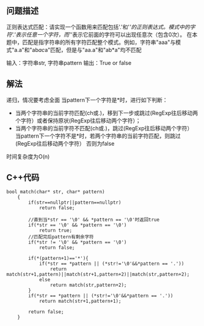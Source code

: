 ## 问题描述
正则表达式匹配：请实现一个函数用来匹配包括'.'和'*'的正则表达式。模式中的字符'.'表示任意一个字符，而'*'表示它前面的字符可以出现任意次（包含0次）。 在本题中，匹配是指字符串的所有字符匹配整个模式。例如，字符串"aaa"与模式"a.a"和"ab*ac*a"匹配，但是与"aa.a"和"ab*a"均不匹配

输入：字符串str, 字符串pattern
输出：True  or  false

## 解法
递归，情况要考虑全面
当pattern下一个字符是*时，进行如下判断：
* 当两个字符串的当前字符匹配(ch或.)，移到下一步或跳过(RegExp往后移动两个字符）或者保持原状(RegExp往后移动两个字符）；
* 当两个字符串的当前字符不匹配(ch或.)，跳过(RegExp往后移动两个字符）
当pattern下一个字符不是*时，若两个字符串的当前字符匹配，则跳过(RegExp往后移动两个字符）
否则为false

时间复杂度为O(n)

## C++代码
```
bool match(char* str, char* pattern)
    {
        if(str==nullptr||pattern==nullptr)
            return false;
        
        //直到当*str == '\0' && *pattern == '\0'时返回true
        if(*str == '\0' && *pattern == '\0')
            return true;
        //匹配完后pattern有剩余字符
        if(*str != '\0' && *pattern == '\0')
            return false;
        
        if(*(pattern+1)=='*'){
            if(*str == *pattern || (*str!='\0'&&*pattern == '.'))
                return match(str+1,pattern)||match(str+1,pattern+2)||match(str,pattern+2);
            else
                return match(str,pattern+2);
        }
        if(*str == *pattern || (*str!='\0'&&*pattern == '.'))
            return match(str+1,pattern+1);
        
        return false;
    }
```